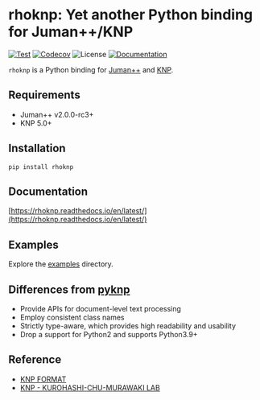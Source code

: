 # rhoknp: Yet another Python binding for Juman++/KNP

[![Test](https://github.com/ku-nlp/rhoknp/actions/workflows/test.yml/badge.svg)](https://github.com/ku-nlp/rhoknp/actions/workflows/test.yml)
[![Codecov](https://codecov.io/gh/ku-nlp/rhoknp/branch/main/graph/badge.svg?token=29S0XMLTRG)](https://codecov.io/gh/ku-nlp/rhoknp)
![License](http://img.shields.io/badge/license-MIT-blue.svg)
[![Documentation](https://readthedocs.org/projects/rhoknp/badge/?version=latest)](https://rhoknp.readthedocs.io/en/latest/?badge=latest)

`rhoknp` is a Python binding for [Juman++](https://github.com/ku-nlp/jumanpp) and [KNP](https://github.com/ku-nlp/knp).

## Requirements

- Juman++ v2.0.0-rc3+
- KNP 5.0+

## Installation

```shell
pip install rhoknp
```

## Documentation

[https://rhoknp.readthedocs.io/en/latest/](https://rhoknp.readthedocs.io/en/latest/)

## Examples

Explore the [examples](./examples) directory.

## Differences from [pyknp](https://github.com/ku-nlp/pyknp/)

- Provide APIs for document-level text processing
- Employ consistent class names
- Strictly type-aware, which provides high readability and usability
- Drop a support for Python2 and supports Python3.9+

## Reference

- [KNP FORMAT](http://cr.fvcrc.i.nagoya-u.ac.jp/~sasano/knp/format.html)
- [KNP - KUROHASHI-CHU-MURAWAKI LAB](https://nlp.ist.i.kyoto-u.ac.jp/?KNP)
